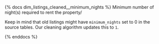 {% docs dim_listings_cleaned__minimum_nights %}
Minimum number of night(s) required to rent the property/

Keep in mind that old listings might have `minimum_nights` set to 0 in the source tables. Our cleaning algorithm updates this to `1`.

{% enddocs %}